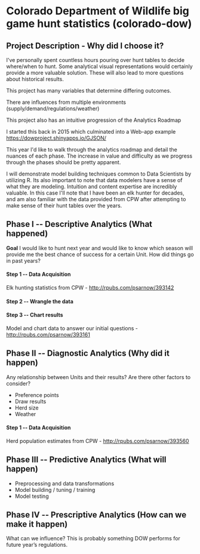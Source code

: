 # Colorado Department of Wildlife big game hunt statistics (colorado-dow)
## Project Description - Why did I choose it?
I've personally spent countless hours pouring over hunt tables to decide where/when to hunt. Some analytical visual representations would certainly provide a more valuable solution. These will also lead to more questions about historical results.

This project has many variables that determine differing outcomes.

There are influences from multiple environments (supply/demand/regulations/weather)

This project also has an intuitive progression of the Analytics Roadmap

I started this back in 2015 which culminated into a Web-app example
https://dowproject.shinyapps.io/GJSON/

This year I'd like to walk through the analytics roadmap and detail the nuances of each phase.  The increase in value and difficulty as we progress through the phases should be pretty apparent.

I will demonstrate model building techniques common to Data Scientists by utilizing R. 
Its also important to note that data modelers have a sense of what they are modeling. Intuition and content expertise are incredibly valuable.  In this case I'll note that I have been an elk hunter for decades, and am also familiar with the data provided from CPW after attempting to make sense of their hunt tables over the years.

## Phase I -- Descriptive Analytics (What happened)
**Goal** I would like to hunt next year and would like to know which season will provide me the best chance of success for a certain Unit.  How did things go in past years?

#### Step 1 -- Data Acquisition
Elk hunting statistics from CPW - http://rpubs.com/psarnow/393142
#### Step 2 -- Wrangle the data
#### Step 3 -- Chart results
Model and chart data to answer our initial questions - http://rpubs.com/psarnow/393161

## Phase II -- Diagnostic Analytics (Why did it happen)
Any relationship between Units and their results?
Are there other factors to consider?
* Preference points
* Draw results
* Herd size
* Weather
#### Step 1 -- Data Acquisition
Herd population estimates from CPW - http://rpubs.com/psarnow/393560

## Phase III -- Predictive Analytics (What will happen)
* Preprocessing and data transformations
* Model building / tuning / training
* Model testing

## Phase IV -- Prescriptive Analytics (How can we make it happen)
What can we influence? This is probably something DOW performs for future year’s regulations.

